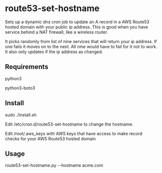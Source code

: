 # route53-set-hostname

Sets up a dynamic dns cron job to update an A record in a AWS Route53 hosted
domain with your public ip address. This is good when you have service behind
a NAT firewall, like a wireless router.

It picks randomly from list of nine services that will return your ip address.
If one fails it moves on to the next. All nine would have to fail for it not to
work. It also only updates if the ip address as changed.

## Requirements
python3

python3-boto3

## Install
sudo ./install.sh

Edit /etc/cron.d/route53-set-hostname to change the hostname.

Edit /root/.aws_keys with AWS keys that have access to make record checks for your AWS Route53 hosted domain

## Usage
route53-set-hostname.py --hostname acme.com
